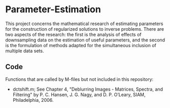 # Parameter-Estimation

This project concerns the mathematical research of estimating parameters for the construction of regularized solutions to inverse problems. There are two aspects of the research: the first is the analysis of effects of downsampling data on the estimation of useful parameters, and the second is the formulation of methods adapted for the simultaneous inclusion of multiple data sets.

## Code

Functions that are called by M-files but not included in this repository:
- dctshift.m; See Chapter 4, "Deblurring Images - Matrices, Spectra, and Filtering" by P. C. Hansen, J. G. Nagy, and D. P. O’Leary, SIAM, Philadelphia, 2006.
